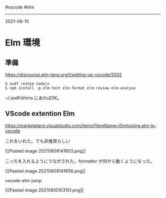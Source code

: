 #vscode #elm 

---
2021-08-10

# Elm 環境

## 準備
https://discourse.elm-lang.org/t/setting-up-vscode/5502

```shell
$ asdf reshim nodejs
$ npm install -g elm-test elm-format elm-review elm-analyse
```

~/.asdf/shims にあれば0K。



## VScode extention Elm

https://marketplace.visualstudio.com/items?itemName=Elmtooling.elm-ls-vscode

これをいれた。でも非推奨らしい

![[Pasted image 20210809141603.png]]

こっちを入れるようにうながされた。formatter が何やら動くようになった。

![[Pasted image 20210809141658.png]]

vscode-elm-jump

![[Pasted image 20210810103151.png]]



